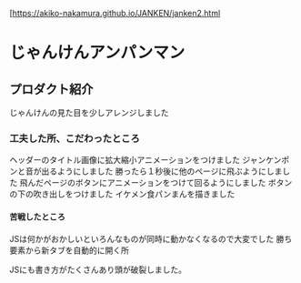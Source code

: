 [https://akiko-nakamura.github.io/JANKEN/janken2.html

# じゃんけんアンパンマン

## プロダクト紹介
じゃんけんの見た目を少しアレンジしました

### 工夫した所、こだわったところ
ヘッダーのタイトル画像に拡大縮小アニメーションをつけました
ジャンケンポンと音が出るようにしました
勝ったら１秒後に他のページに飛ぶようにしました
飛んだページのボタンにアニメーションをつけて回るようにしました
ボタンの下の吹き出しをつけました
イケメン食パンまんを描きました

#### 苦戦したところ
JSは何かがおかしいといろんなものが同時に動かなくなるので大変でした
勝ち要素から新タブを自動的に開く所

JSにも書き方がたくさんあり頭が破裂しました。



